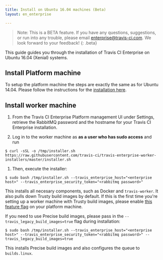 ```yaml
---
title: Install on Ubuntu 16.04 machines (Beta)
layout: en_enterprise

---
```


> Note: This is a BETA feature. If you have any questions, suggestions, or run into any trouble, please email [enterprise@travis-ci.com](mailto:enterprise@travis-ci.com?subject=Install%20on%20Xenial). We look forward to your feedback!
{: .beta}

This guide guides you through the installation of Travis CI Enterprise on Ubuntu 16.04 (Xenial) systems.

## Install Platform machine

To setup the platform machine the steps are exactly the same as for Ubuntu 14.04.
Please follow the instructions for the [installation here](/user/enterprise/installation#Setting-up-the-Travis-CI-Enterprise-Platform).

## Install worker machine

1. From the Travis CI Enterprise Platform management UI under Settings, retrieve
   the RabbitMQ password and the hostname for your Travis CI Enterprise
   installation.

1. Log in to the worker machine as **as a user who has sudo access** and run

```
$ curl -sSL -o /tmp/installer.sh https://raw.githubusercontent.com/travis-ci/travis-enterprise-worker-installers/master/installer.sh
```

1. Then, execute the installer:

```
$ sudo bash /tmp/installer.sh --travis_enterprise_host="<enterprise host>" --travis_enterprise_security_token="<rabbitmq password>"
```

This installs all necesary components, such as Docker and `travis-worker`. It also pulls down Trusty build images by default. If this is the first time you're setting up a worker machine with Trusty build images, please enable [this feature flag](https://docs.travis-ci.com/user/enterprise/trusty/#Enabling-the-Trusty-Beta-Feature-Flag) on your platform machine.

If you need to use Precise build images, please pass in the `--travis_legacy_build_images=true` flag during installation:

```
$ sudo bash /tmp/installer.sh --travis_enterprise_host="<enterprise host>" --travis_enterprise_security_token="<rabbitmq password>" --travis_legacy_build_images=true
```

This installs Precise build images and also configures the queue to `builds.linux`.